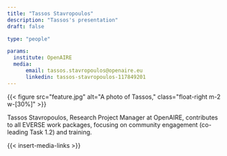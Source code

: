 ```yaml
---
title: "Tassos Stavropoulos"
description: "Tassos's presentation"
draft: false

type: "people"

params:
  institute: OpenAIRE
  media:
      email: tassos.stavropoulos@openaire.eu
      linkedin: tassos-stavropoulos-117849201
---
```


{{< figure src="feature.jpg" alt="A photo of Tassos," class="float-right m-2 w-[30%]" >}}

Tassos Stavropoulos, Research Project Manager at OpenAIRE, contributes to all EVERSE work packages, focusing on community engagement (co-leading Task 1.2) and training.

{{< insert-media-links >}}
